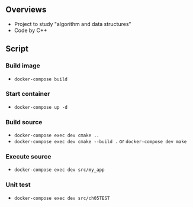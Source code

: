 ## Overviews

- Project to study "algorithm and data structures"
- Code by C++

## Script
### Build image
- `docker-compose build`

### Start container
- `docker-compose up -d`

### Build source
- `docker-compose exec dev cmake ..`
- `docker-compose exec dev cmake --build .` or `docker-compose dev make`

### Execute source
- `docker-compose exec dev src/my_app`

### Unit test
- `docker-compose exec dev src/ch05TEST`
